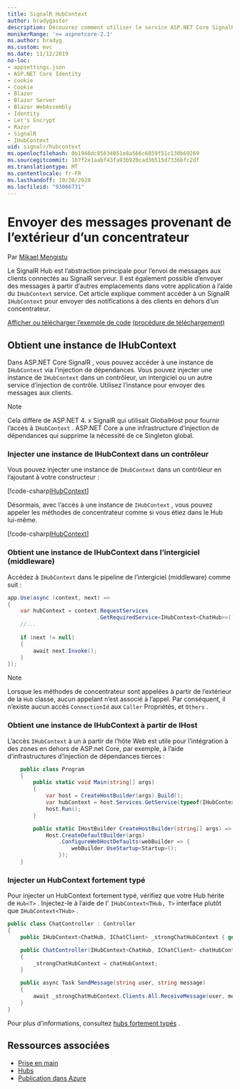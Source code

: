 ```yaml
---
title: SignalR HubContext
author: bradygaster
description: Découvrez comment utiliser le service ASP.NET Core SignalR HubContext pour envoyer des notifications à des clients en dehors d’un concentrateur.
monikerRange: '>= aspnetcore-2.1'
ms.author: bradyg
ms.custom: mvc
ms.date: 11/12/2019
no-loc:
- appsettings.json
- ASP.NET Core Identity
- cookie
- Cookie
- Blazor
- Blazor Server
- Blazor WebAssembly
- Identity
- Let's Encrypt
- Razor
- SignalR
- IHubContext
uid: signalr/hubcontext
ms.openlocfilehash: 0b1940dc85634051e8a566c6859f51c130b69269
ms.sourcegitcommit: 1b7f2e1aabf43fa93b920cad36515d7336bfc2df
ms.translationtype: MT
ms.contentlocale: fr-FR
ms.lasthandoff: 10/30/2020
ms.locfileid: "93066731"
---
```

# <a name="send-messages-from-outside-a-hub"></a>Envoyer des messages provenant de l’extérieur d’un concentrateur

Par [Mikael Mengistu](https://twitter.com/MikaelM_12)

Le SignalR Hub est l’abstraction principale pour l’envoi de messages aux clients connectés au SignalR serveur. Il est également possible d’envoyer des messages à partir d’autres emplacements dans votre application à l’aide du `IHubContext` service. Cet article explique comment accéder à un SignalR `IHubContext` pour envoyer des notifications à des clients en dehors d’un concentrateur.

[Afficher ou télécharger l’exemple de code](https://github.com/dotnet/AspNetCore.Docs/tree/master/aspnetcore/signalr/hubcontext/sample/) [(procédure de téléchargement)](xref:index#how-to-download-a-sample)

## <a name="get-an-instance-of-no-locihubcontext"></a>Obtient une instance de IHubContext

Dans ASP.NET Core SignalR , vous pouvez accéder à une instance de `IHubContext` via l’injection de dépendances. Vous pouvez injecter une instance de `IHubContext` dans un contrôleur, un intergiciel ou un autre service d’injection de contrôle. Utilisez l’instance pour envoyer des messages aux clients.

> [!NOTE]
> Cela diffère de ASP.NET 4. x SignalR qui utilisait GlobalHost pour fournir l’accès à `IHubContext` . ASP.NET Core a une infrastructure d’injection de dépendances qui supprime la nécessité de ce Singleton global.

### <a name="inject-an-instance-of-no-locihubcontext-in-a-controller"></a>Injecter une instance de IHubContext dans un contrôleur

Vous pouvez injecter une instance de `IHubContext` dans un contrôleur en l’ajoutant à votre constructeur :

[!code-csharp[IHubContext](hubcontext/sample/Controllers/HomeController.cs?range=12-19,57)]

Désormais, avec l’accès à une instance de `IHubContext` , vous pouvez appeler les méthodes de concentrateur comme si vous étiez dans le Hub lui-même.

[!code-csharp[IHubContext](hubcontext/sample/Controllers/HomeController.cs?range=21-25)]

### <a name="get-an-instance-of-no-locihubcontext-in-middleware"></a>Obtient une instance de IHubContext dans l’intergiciel (middleware)

Accédez à `IHubContext` dans le pipeline de l’intergiciel (middleware) comme suit :

```csharp
app.Use(async (context, next) =>
{
    var hubContext = context.RequestServices
                            .GetRequiredService<IHubContext<ChatHub>>();
    //...
    
    if (next != null)
    {
        await next.Invoke();
    }
});
```

> [!NOTE]
> Lorsque les méthodes de concentrateur sont appelées à partir de l’extérieur de la `Hub` classe, aucun appelant n’est associé à l’appel. Par conséquent, il n’existe aucun accès `ConnectionId` aux `Caller` Propriétés, et `Others` .

### <a name="get-an-instance-of-no-locihubcontext-from-ihost"></a>Obtient une instance de IHubContext à partir de IHost

L’accès `IHubContext` à un à partir de l’hôte Web est utile pour l’intégration à des zones en dehors de ASP.net Core, par exemple, à l’aide d’infrastructures d’injection de dépendances tierces :

```csharp
    public class Program
    {
        public static void Main(string[] args)
        {
            var host = CreateHostBuilder(args).Build();
            var hubContext = host.Services.GetService(typeof(IHubContext<ChatHub>));
            host.Run();
        }

        public static IHostBuilder CreateHostBuilder(string[] args) =>
            Host.CreateDefaultBuilder(args)
                .ConfigureWebHostDefaults(webBuilder => {
                    webBuilder.UseStartup<Startup>();
                });
    }
```

### <a name="inject-a-strongly-typed-hubcontext"></a>Injecter un HubContext fortement typé

Pour injecter un HubContext fortement typé, vérifiez que votre Hub hérite de `Hub<T>` . Injectez-le à l’aide de l' `IHubContext<THub, T>` interface plutôt que `IHubContext<THub>` .

```csharp
public class ChatController : Controller
{
    public IHubContext<ChatHub, IChatClient> _strongChatHubContext { get; }

    public ChatController(IHubContext<ChatHub, IChatClient> chatHubContext)
    {
        _strongChatHubContext = chatHubContext;
    }

    public async Task SendMessage(string user, string message)
    {
        await _strongChatHubContext.Clients.All.ReceiveMessage(user, message);
    }
}
```

Pour plus d’informations, consultez [hubs fortement typés](xref:signalr/hubs#strongly-typed-hubs) .

## <a name="related-resources"></a>Ressources associées

* [Prise en main](xref:tutorials/signalr)
* [Hubs](xref:signalr/hubs)
* [Publication dans Azure](xref:signalr/publish-to-azure-web-app)

